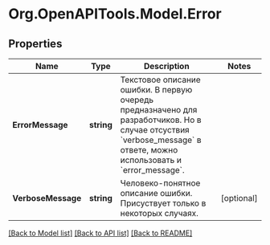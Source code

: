 # Org.OpenAPITools.Model.Error

## Properties

Name | Type | Description | Notes
------------ | ------------- | ------------- | -------------
**ErrorMessage** | **string** | Текстовое описание ошибки. В первую очередь предназначено для разработчиков. Но в случае отсуствия &#x60;verbose_message&#x60; в ответе, можно использовать и &#x60;error_message&#x60;. | 
**VerboseMessage** | **string** | Человеко-понятное описание ошибки. Присуствует только в некоторых случаях. | [optional] 

[[Back to Model list]](../README.md#documentation-for-models) [[Back to API list]](../README.md#documentation-for-api-endpoints) [[Back to README]](../README.md)

